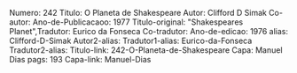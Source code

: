 Numero: 242
Titulo: O Planeta de Shakespeare
Autor: Clifford D Simak
Co-autor: 
Ano-de-Publicacaoo: 1977
Titulo-original: "Shakespeares Planet",Tradutor: Eurico da Fonseca
Co-tradutor: 
Ano-de-edicao: 1976
alias: Clifford-D-Simak
Autor2-alias: 
Tradutor1-alias: Eurico-da-Fonseca
Tradutor2-alias: 
Titulo-link: 242-O-Planeta-de-Shakespeare
Capa: Manuel Dias
pags: 193
Capa-link: Manuel-Dias